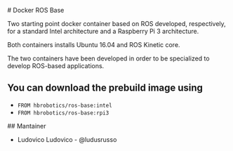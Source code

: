 # Docker ROS Base

Two starting point docker container based on ROS developed, respectively, for
a standard Intel architecture and a Raspberry Pi 3 architecture.

Both containers installs Ubuntu 16.04 and ROS Kinetic core.

The two containers have been developed in order to be specialized to develop
ROS-based applications.

## You can download the prebuild image using

 - `FROM hbrobotics/ros-base:intel`
 - `FROM hbrobotics/ros-base:rpi3`

## Mantainer

 - Ludovico Ludovico - @ludusrusso
